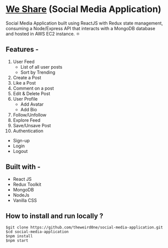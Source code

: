 # [We Share](https://we-share-v1.vercel.app/) (Social Media Application)

Social Media Application built using ReactJS with Redux state management, consuming a Node/Express API that interacts with a MongoDB database and hosted in AWS EC2 instance. ⚛️

## Features -
1. User Feed
   - List of all user posts
   - Sort by Trending
2. Create a Post
3. Like a Post
4. Comment on a post
5. Edit & Delete Post
6. User Profile
   - Add Avatar
   - Add Bio
7. Follow/Unfollow
8. Explore Feed
9. Save/Unsave Post
10. Authentication
  - Sign-up
  - Login
  - Logout

## Built with -
+ React JS
+ Redux Toolkit
+ MongoDB
+ NodeJs
+ Vanilla CSS

## How to install and run locally ?
```
$git clone https://github.com/theweird0ne/social-media-application.git
$cd social-media-application
$npm install
$npm start
```
